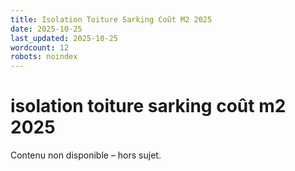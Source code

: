 ```yaml
---
title: Isolation Toiture Sarking Coût M2 2025
date: 2025-10-25
last_updated: 2025-10-25
wordcount: 12
robots: noindex
---
```


# isolation toiture sarking coût m2 2025

Contenu non disponible – hors sujet.